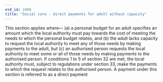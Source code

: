 ```yaml
---
esd_id: 2460
title: "Social care - direct payments for adult without capacity"
---
```


This section applies where—
(a) a personal budget for an adult specifies an amount which the local authority must pay towards the cost of meeting the needs to which the personal budget relates, and
(b) the adult lacks capacity to request the local authority to meet any of those needs by making payments to the adult, but
(c) an authorised person requests the local authority to meet some or all of those needs by making payments to the authorised person.
If conditions 1 to 5 of section 32 are met, the local authority must, subject to regulations under section 33, make the payments to which the request relates to the authorised person.
A payment under this section is referred to as a direct payment

